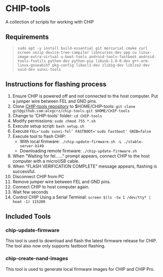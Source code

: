 # CHIP-tools

A collection of scripts for working with CHIP

## Requirements

> `sudo apt -y install build-essential git mercurial cmake curl screen unzip device-tree-compiler libncurses-dev ppp cu linux-image-extra-virtual u-boot-tools android-tools-fastboot android-tools-fsutils python-dev python-pip libusb-1.0-0-dev g++-arm-linux-gnueabihf pkg-config libacl1-dev zlib1g-dev liblzo2-dev uuid-dev sunxi-tools`

## Instructions for flashing process

1. Ensure CHIP is powered off and not connected to the host computer. Put a jumper wire between FEL and GND pins.
1. Clone [CHIP-tools repository](git@github.com:alxgcrz/chip-tools.git) to $HOME/CHIP-tools: `git clone git@github.com:alxgcrz/chip-tools.git $HOME/CHIP-tools`
1. Change to 'CHIP-tools' folder: `cd CHIP-tools`
1. Modify permissions: `sudo chmod 755 *.sh`
1. Execute setup script: `bash setup.sh`
1. Execute `FEL='sudo sunxi-fel' FASTBOOT='sudo fastboot' SNIB=false`
1. Execute tool to flash CHIP:
    * With local firmware: `./chip-update-firmware.sh -L ./stable-server-b149`
    * Downloading remote firmware: `./chip-update-firmware.sh`
1. When "Waiting for fel......" prompt appears, connect CHIP to the host computer with a microUSB cable.
1. When "FLASH VERIFICATION COMPLETE" message appears, flashing is successful.
1. Disconnect CHIP from PC
1. Remove jumper wire between FEL and GND pins.
1. Connect CHIP to host computer again.
1. Wait few seconds
1. Control CHIP Using a Serial Terminal: `screen $(ls -tw 1 /dev/tty* | head -1) 115200`

## Included Tools

### chip-update-firmware

This tool is used to download and flash the latest firmware release for CHIP. The tool also now only supports fastboot flashing.

### chip-create-nand-images

This tool is used to generate local firmware images for CHIP and CHIP Pro.
